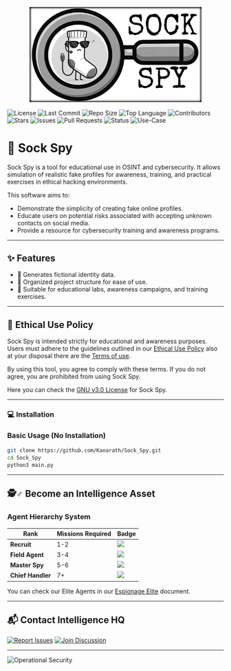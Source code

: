 <div align="center">
  <img src="./data/logo_sock_spy1.png" alt="Sock Spy Logo" width="400">
</div>

![License](https://img.shields.io/github/license/Kanarath/Sock_Spy)
![Last Commit](https://img.shields.io/github/last-commit/Kanarath/Sock_Spy)
![Repo Size](https://img.shields.io/github/repo-size/Kanarath/Sock_Spy)
![Top Language](https://img.shields.io/github/languages/top/Kanarath/Sock_Spy)
![Contributors](https://img.shields.io/github/contributors/Kanarath/Sock_Spy)
![Stars](https://img.shields.io/github/stars/Kanarath/Sock_Spy?style=social)
![Issues](https://img.shields.io/github/issues/Kanarath/Sock_Spy)
![Pull Requests](https://img.shields.io/github/issues-pr/Kanarath/Sock_Spy)
![Status](https://img.shields.io/badge/status-beta-blue)
![Use-Case](https://img.shields.io/badge/use-educational-important)

# 🧦 Sock Spy

Sock Spy is a tool for educational use in OSINT and cybersecurity. It allows simulation of realistic fake profiles for awareness, training, and practical exercises in ethical hacking environments.

This software aims to:

- Demonstrate the simplicity of creating fake online profiles.
- Educate users on potential risks associated with accepting unknown contacts on social media.
- Provide a resource for cybersecurity training and awareness programs.

---

## ✨ Features

- 🔐 Generates fictional identity data.
- 📁 Organized project structure for ease of use.
- 🧪 Suitable for educational labs, awareness campaigns, and training exercises.

---

## 🧭 Ethical Use Policy

Sock Spy is intended strictly for educational and awareness purposes. Users must adhere to the guidelines outlined in our [Ethical Use Policy](ethical_use_policy.txt) also at your disposal there are the [Terms of use](terms_of_use.txt).

By using this tool, you agree to comply with these terms. If you do not agree, you are prohibited from using Sock Spy.

Here you can check the [GNU v3.0 License](license.md) for Sock Spy.

---

### 💻 Installation

### Basic Usage (No Installation)
```bash
git clone https://github.com/Kanarath/Sock_Spy.git
cd Sock_Spy
python3 main.py
```

---

## 🕵️♂️ Become an Intelligence Asset

### Agent Hierarchy System
| Rank              | Missions Required | Badge                                                                 |
|--------------------|-------------------|-----------------------------------------------------------------------|
| **Recruit**        | 1-2               | ![](https://img.shields.io/badge/Recruit-🔍-lightgrey)               |
| **Field Agent**    | 3-4               | ![](https://img.shields.io/badge/Field_Agent-📡-9cf)                 |
| **Master Spy**     | 5-6               | ![](https://img.shields.io/badge/Master_Spy-📟-orange)               |
| **Chief Handler**  | 7+                | ![](https://img.shields.io/badge/Chief_Handler-💼-red)               |


You can check our Elite Agents in our [Espionage Elite](ESPIONAGE_ELITE.md) document.

---

## 📬 Contact Intelligence HQ
[![Report Issues](https://img.shields.io/badge/File_Report-Issues-red?style=flat-square)](https://github.com/Kanarath/Sock_Spy/issues)
[![Join Discussion](https://img.shields.io/badge/Debrief-Discussions-blue?style=flat-square)](https://github.com/Kanarath/Sock_Spy/discussions)

---

![Operational Security](https://img.shields.io/badge/SECURITY_LEVEL-FFA10VII-critical?style=flat-square)
